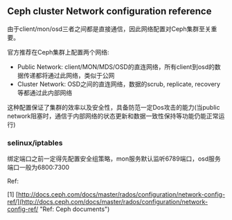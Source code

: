 ## Ceph cluster Network configuration reference

由于client/mon/osd三者之间都是直接通信，因此网络配置对Ceph集群至关重要。

官方推荐在Ceph集群上配置两个网络:

* Public Network: client/MON/MDS/OSD的直连网络，所有client到osd的数据传递都将通过此网络，类似于公网
* Cluster Network: OSD之间的直连网络，数据的scrub, replicate, recovery等都通过此内部网络

这种配置保证了集群的效率以及安全性，具备防范一定Dos攻击的能力\(当public network阻塞时，通信于内部网络的状态更新和数据一致性保持等功能仍能正常运行\)

### selinux/iptables

绑定端口之前一定得先配置安全组策略，mon服务默认监听6789端口，osd服务端口一般为6800:7300



Ref:

\[1\] [http://docs.ceph.com/docs/master/rados/configuration/network-config-ref/](http://docs.ceph.com/docs/master/rados/configuration/network-config-ref/ "Ref: Ceph documents")


